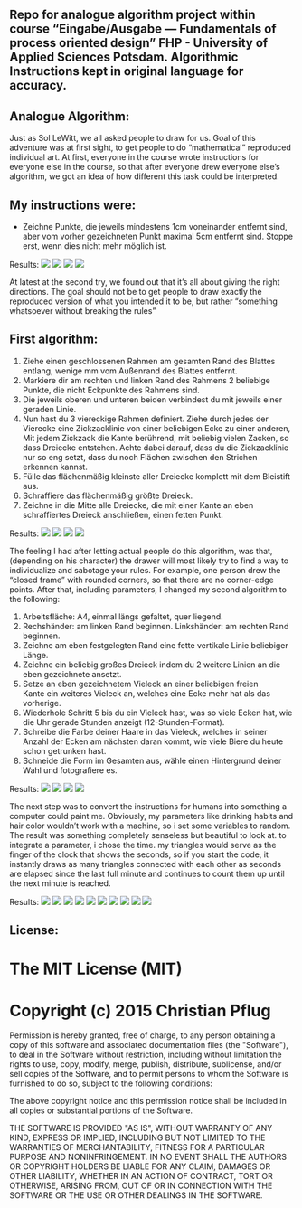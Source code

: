 ## Repo for analogue algorithm project within course “Eingabe/Ausgabe — Fundamentals of process oriented design” FHP - University of Applied Sciences Potsdam. Algorithmic Instructions kept in original language for accuracy.

## Analogue Algorithm:

Just as Sol LeWitt, we all asked people to draw for us. Goal of this adventure was at first sight, to get people to do “mathematical” reproduced individual art.
At first, everyone in the course wrote instructions for everyone else in the course, so that after everyone drew everyone else’s algorithm, we got an idea of how different this task could be interpreted.

## My instructions were:

- Zeichne Punkte, die jeweils mindestens 1cm voneinander entfernt sind, aber vom vorher gezeichneten Punkt maximal 5cm entfernt sind. Stoppe erst, wenn dies nicht mehr möglich ist.

Results:
![](pic/1-1-1.jpg)
![](pic/1-1-2.jpg)
![](pic/1-1-3.jpg)
![](pic/1-1-4.jpg)

At latest at the second try, we found out that it’s all about giving the right directions. The goal should not be to get people to draw exactly the reproduced version of what you intended it to be, but rather “something  whatsoever without breaking the rules”

## First algorithm:

1. Ziehe einen geschlossenen Rahmen am gesamten Rand des Blattes entlang, wenige mm vom Außenrand des Blattes entfernt.
2. Markiere dir am rechten und linken Rand des Rahmens 2 beliebige Punkte, die nicht Eckpunkte des Rahmens sind.
3. Die jeweils oberen und unteren beiden verbindest du mit jeweils einer geraden Linie.
4. Nun hast du 3 viereckige Rahmen definiert. Ziehe durch jedes der Vierecke eine Zickzacklinie von einer beliebigen Ecke zu einer anderen, Mit jedem Zickzack die Kante berührend, mit beliebig vielen Zacken, so dass Dreiecke entstehen. Achte dabei darauf, dass du die Zickzacklinie nur so eng setzt, dass du noch Flächen zwischen den Strichen erkennen kannst.
5. Fülle das flächenmäßig kleinste aller Dreiecke komplett mit dem Bleistift aus.
6. Schraffiere das flächenmäßig größte Dreieck.
7. Zeichne in die Mitte alle Dreiecke, die mit einer Kante an eben schraffiertes Dreieck anschließen, einen fetten Punkt.

Results:
![](pic/1-2-1.jpg)
![](pic/1-2-2.jpg)
![](pic/1-2-3.jpg)
![](pic/1-2-4.jpg)

The feeling I had after letting actual people do this algorithm, was that, (depending on his character) the drawer will most likely try to find a way to individualize and sabotage your rules. For example, one person drew the “closed frame” with rounded corners, so that there are no corner-edge points.
After that, including parameters, I changed my second algorithm to the following:

1. Arbeitsfläche: A4, einmal längs gefaltet, quer liegend.
2. Rechshänder: am linken Rand beginnen. Linkshänder: am rechten Rand beginnen.
3. Zeichne am eben festgelegten Rand eine fette vertikale Linie beliebiger Länge.
4. Zeichne ein beliebig großes Dreieck indem du 2 weitere Linien an die eben gezeichnete ansetzt.
5. Setze an eben gezeichnetem Vieleck an einer beliebigen freien Kante ein weiteres Vieleck an, welches eine Ecke mehr hat als das vorherige.
6. Wiederhole Schritt 5 bis du ein Vieleck hast, was so viele Ecken hat, wie die Uhr gerade Stunden anzeigt (12-Stunden-Format).
7. Schreibe die Farbe deiner Haare in das Vieleck, welches in seiner Anzahl der Ecken am nächsten daran kommt, wie viele Biere du heute schon getrunken hast.
8. Schneide die Form im Gesamten aus, wähle einen Hintergrund deiner Wahl und fotografiere es.

Results:
![](pic/1-3-1.jpg)
![](pic/1-3-2.jpg)
![](pic/1-3-3.jpg)
![](pic/1-3-4.jpg)

The next step was to convert the instructions for humans into something a computer could paint me.
Obviously, my parameters like drinking habits and hair color wouldn’t work with a machine, so i set some variables to random. The result was something completely senseless but beautiful to look at.
to integrate a parameter, i chose the time. my triangles would serve as the finger of the clock that shows the seconds, so if you start the code, it instantly draws as many triangles connected with each other as seconds are elapsed since the last full minute and continues to count them up until the next minute is reached.

Results:
![](pic/1-4-0001.png)
![](pic/1-4-0017.png)
![](pic/1-4-0075.png)
![](pic/1-4-0169.png)
![](pic/1-4-0256.png)
![](pic/1-4-0313.png)
![](pic/1-4-0420.png)
![](pic/1-4-0631.png)
![](pic/1-4-1022.png)
![](pic/1-4-1458.png)


## License:

# The MIT License (MIT)

# Copyright (c) 2015 Christian Pflug

Permission is hereby granted, free of charge, to any person obtaining a copy
of this software and associated documentation files (the "Software"), to deal
in the Software without restriction, including without limitation the rights
to use, copy, modify, merge, publish, distribute, sublicense, and/or sell
copies of the Software, and to permit persons to whom the Software is
furnished to do so, subject to the following conditions:

The above copyright notice and this permission notice shall be included in all
copies or substantial portions of the Software.

THE SOFTWARE IS PROVIDED "AS IS", WITHOUT WARRANTY OF ANY KIND, EXPRESS OR
IMPLIED, INCLUDING BUT NOT LIMITED TO THE WARRANTIES OF MERCHANTABILITY,
FITNESS FOR A PARTICULAR PURPOSE AND NONINFRINGEMENT. IN NO EVENT SHALL THE
AUTHORS OR COPYRIGHT HOLDERS BE LIABLE FOR ANY CLAIM, DAMAGES OR OTHER
LIABILITY, WHETHER IN AN ACTION OF CONTRACT, TORT OR OTHERWISE, ARISING FROM,
OUT OF OR IN CONNECTION WITH THE SOFTWARE OR THE USE OR OTHER DEALINGS IN THE
SOFTWARE.
